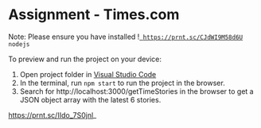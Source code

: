 
  # Assignment - Times.com

  Note: Please ensure you have installed !<code><a href="https://nodejs.org/en/download/"> https://prnt.sc/CJdWI9M58d6U nodejs</a></code>

  To preview and run the project on your device:
  1) Open project folder in <a href="https://code.visualstudio.com/download">Visual Studio Code</a>
  2) In the terminal, run `npm start` to run the project in the browser.
  3) Search for http://localhost:3000/getTimeStories in the browser to get a JSON object array with the latest 6 stories.

  https://prnt.sc/IIdo_7S0jnl_
  